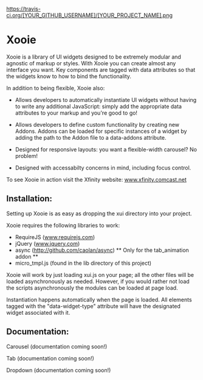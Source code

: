 https://travis-ci.org/[YOUR_GITHUB_USERNAME]/[YOUR_PROJECT_NAME].png

Xooie
===

Xooie is a library of UI widgets designed to be extremely modular and agnostic of markup or styles.  With Xooie you can create almost any interface you want.  Key components are tagged with data attributes so that the widgets know to how to bind the functionality.

In addition to being flexible, Xooie also:

* Allows developers to automatically instantiate UI widgets without having to write any additional JavaScript: simply add the appropriate data attributes to your markup and you're good to go!

* Allows developers to define custom functionality by creating new Addons.  Addons can be loaded for specific instances of a widget by adding the path to the Addon file to a data-addons attribute.

* Designed for responsive layouts: you want a flexible-width carousel?  No problem!

* Designed with accessabilty concerns in mind, including focus control.

To see Xooie in action visit the Xfinity website: www.xfinity.comcast.net


Installation:
---
Setting up Xooie is as easy as dropping the xui directory into your project.  

Xooie requires the following libraries to work:
* RequireJS (www.requirejs.com)
* jQuery (www.jquery.com)
* async (http://github.com/caolan/async) ** Only for the tab_animation addon **
* micro_tmpl.js (found in the lib directory of this project)

Xooie will work by just loading xui.js on your page; all the other files will be loaded asynchronously as needed.  However, if you would rather not load the scripts asynchronously the modules can be loaded at page load.

Instantiation happens automatically when the page is loaded.  All elements tagged with the "data-widget-type" attribute will have the designated widget associated with it.

Documentation:
---
Carousel
(documentation coming soon!)

Tab
(documentation coming soon!)

Dropdown 
(documentation coming soon!)